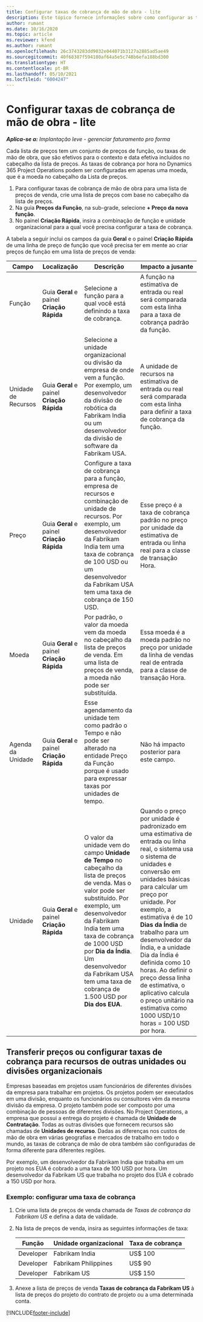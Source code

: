 ```yaml
---
title: Configurar taxas de cobrança de mão de obra - lite
description: Este tópico fornece informações sobre como configurar as taxas de cobrança de mão de obra no Project Operations.
author: rumant
ms.date: 10/16/2020
ms.topic: article
ms.reviewer: kfend
ms.author: rumant
ms.openlocfilehash: 26c3743283dd9032e044071b3127a2885ad5ae49
ms.sourcegitcommit: 40f68387f594180af64a5e5c748b6efa188bd300
ms.translationtype: HT
ms.contentlocale: pt-BR
ms.lasthandoff: 05/10/2021
ms.locfileid: "6004247"
---
```

# <a name="set-up-labor-bill-rates---lite"></a>Configurar taxas de cobrança de mão de obra - lite

_**Aplica-se a:** Implantação leve - gerenciar faturamento pro forma_

Cada lista de preços tem um conjunto de preços de função, ou taxas de mão de obra, que são efetivos para o contexto e data efetiva incluídos no cabeçalho da lista de preços. As taxas de cobrança por hora no Dynamics 365 Project Operations podem ser configuradas em apenas uma moeda, que é a moeda no cabeçalho da Lista de preços.

1. Para configurar taxas de cobrança de mão de obra para uma lista de preços de venda, crie uma lista de preços com base no cabeçalho da lista de preços. 
2. Na guia **Preços da Função**, na sub-grade, selecione **+ Preço da nova função**. 
3. No painel **Criação Rápida**, insira a combinação de função e unidade organizacional para a qual você precisa configurar a taxa de cobrança.

  A tabela a seguir inclui os campos da guia **Geral** e o painel **Criação Rápida** de uma linha de preço de função que você precisa ter em mente ao criar preços de função em uma lista de preços de venda:

  | Campo | Localização | Descrição | Impacto a jusante |
  | --- | --- | --- | --- |
  | Função | Guia **Geral** e painel **Criação Rápida** | Selecione a função para a qual você está definindo a taxa de cobrança. | A função na estimativa de entrada ou real será comparada com esta linha para a taxa de cobrança padrão da função. |
  | Unidade de Recursos | Guia **Geral** e painel **Criação Rápida** | Selecione a unidade organizacional ou divisão da empresa de onde vem a função. Por exemplo, um desenvolvedor da divisão de robótica da Fabrikam India ou um desenvolvedor da divisão de software da Fabrikam USA. | A unidade de recursos na estimativa de entrada ou real será comparada com esta linha para definir a taxa de cobrança da função. |
  | Preço | Guia **Geral** e painel **Criação Rápida** | Configure a taxa de cobrança para a função, empresa de recursos e combinação de unidade de recursos. Por exemplo, um desenvolvedor da Fabrikam India tem uma taxa de cobrança de 100 USD ou um desenvolvedor da Fabrikam USA tem uma taxa de cobrança de 150 USD. | Esse preço é a taxa de cobrança padrão no preço por unidade da estimativa de entrada ou linha real para a classe de transação Hora. |
  | Moeda | Guia **Geral** e painel **Criação Rápida**| Por padrão, o valor da moeda vem da moeda no cabeçalho da lista de preços de venda. Em uma lista de preços de venda, a moeda não pode ser substituída. | Essa moeda é a moeda padrão no preço por unidade da linha de vendas real de entrada para a classe de transação Hora. |
  | Agenda da Unidade | Guia **Geral** e painel **Criação Rápida** | Esse agendamento da unidade tem como padrão o Tempo e não pode ser alterado na entidade Preço da Função porque é usado para expressar taxas por unidades de tempo. | Não há impacto posterior para este campo. |
  | Unidade | Guia **Geral** e painel **Criação Rápida** | O valor da unidade vem do campo **Unidade de Tempo** no cabeçalho da lista de preços de venda. Mas o valor pode ser substituído. Por exemplo, um desenvolvedor da Fabrikam India tem uma taxa de cobrança de 1000 USD por **Dia da Índia**. Um desenvolvedor da Fabrikam USA tem uma taxa de cobrança de 1.500 USD por **Dia dos EUA**. | Quando o preço por unidade é padronizado em uma estimativa de entrada ou linha real, o sistema usa o sistema de unidades e conversão em unidades básicas para calcular um preço por unidade. Por exemplo, a estimativa é de 10 **Dias da Índia** de trabalho para um desenvolvedor da Índia, e a unidade Dia da Índia é definida como 10 horas. Ao definir o preço dessa linha de estimativa, o aplicativo calcula o preço unitário na estimativa como 1000 USD/10 horas = 100 USD por hora. |


## <a name="transfer-pricing-or-set-up-bill-rates-for-resources-from-other-organizational-units-or-divisions"></a>Transferir preços ou configurar taxas de cobrança para recursos de outras unidades ou divisões organizacionais 

Empresas baseadas em projetos usam funcionários de diferentes divisões da empresa para trabalhar em projetos. Os projetos podem ser executados em uma divisão, enquanto os funcionários ou consultores vêm da mesma divisão da empresa. O projeto também pode ser composto por uma combinação de pessoas de diferentes divisões. No Project Operations, a empresa que possui a entrega do projeto é chamada de **Unidade de Contratação**. Todas as outras divisões que fornecem recursos são chamadas de **Unidades de recurso**. Dadas as diferenças nos custos de mão de obra em várias geografias e mercados de trabalho em todo o mundo, as taxas de cobrança de mão de obra também são configuradas de forma diferente para diferentes regiões.

Por exemplo, um desenvolvedor da Fabrikam India que trabalha em um projeto nos EUA é cobrado a uma taxa de 100 USD por hora. Um desenvolvedor da Fabrikam US que trabalha no projeto dos EUA é cobrado a 150 USD por hora.

### <a name="example-set-up-a-bill-rate"></a>Exemplo: configurar uma taxa de cobrança

1. Crie uma lista de preços de venda chamada de *Taxas de cobrança da Fabrikam US* e defina a data de validade.
2. Na lista de preços de venda, insira as seguintes informações de taxa:

    | Função | Unidade organizacional | Taxa de cobrança |
    | --- | --- | --- |
    | Developer | Fabrikam India | US$ 100 |
    | Developer | Fabrikam Philippines | US$ 90 |
    | Developer | Fabrikam US | US$ 150 |

3. Anexe a lista de preços de venda **Taxas de cobrança da Fabrikam US** à lista de preços do projeto do contrato de projeto ou a uma determinada conta.


[!INCLUDE[footer-include](../../includes/footer-banner.md)]